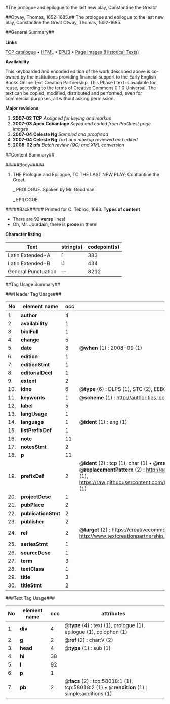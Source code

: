 #The prologue and epilogue to the last new play, Constantine the Great#

##Otway, Thomas, 1652-1685.##
The prologue and epilogue to the last new play, Constantine the Great
Otway, Thomas, 1652-1685.

##General Summary##

**Links**

[TCP catalogue](http://www.ota.ox.ac.uk/tcp/)  • 
[HTML](http://tei.it.ox.ac.uk/tcp/Texts-HTML/free/A70/A70758.html)  • 
[EPUB](http://tei.it.ox.ac.uk/tcp/Texts-EPUB/free/A70/A70758.epub) • 
[Page images (Historical Texts)](https://data.historicaltexts.jisc.ac.uk/view?pubId=eebo-12265183e&pageId=eebo-12265183e-58018-1)

**Availability**

This keyboarded and encoded edition of the
	       work described above is co-owned by the institutions
	       providing financial support to the Early English Books
	       Online Text Creation Partnership. This Phase I text is
	       available for reuse, according to the terms of Creative
	       Commons 0 1.0 Universal. The text can be copied,
	       modified, distributed and performed, even for
	       commercial purposes, all without asking permission.

**Major revisions**

1. __2007-02__ __TCP__ *Assigned for keying and markup*
1. __2007-03__ __Apex CoVantage__ *Keyed and coded from ProQuest page images*
1. __2007-04__ __Celeste Ng__ *Sampled and proofread*
1. __2007-04__ __Celeste Ng__ *Text and markup reviewed and edited*
1. __2008-02__ __pfs__ *Batch review (QC) and XML conversion*

##Content Summary##

#####Body#####

1. THE Prologue and Epilogue, TO THE LAST NEW PLAY; Conſtantine the Great.

    _ PROLOGUE. Spoken by Mr. Goodman.

    _ EPILOGUE.

#####Back#####
Printed for C. Tebroc, 1683.
**Types of content**

  * There are 92 **verse** lines!
  * Oh, Mr. Jourdain, there is **prose** in there!

**Character listing**


|Text|string(s)|codepoint(s)|
|---|---|---|
|Latin Extended-A|ſ|383|
|Latin Extended-B|Ʋ|434|
|General Punctuation|—|8212|

##Tag Usage Summary##

###Header Tag Usage###

|No|element name|occ|attributes|
|---|---|---|---|
|1.|__author__|4||
|2.|__availability__|1||
|3.|__biblFull__|1||
|4.|__change__|5||
|5.|__date__|8| @__when__ (1) : 2008-09 (1)|
|6.|__edition__|1||
|7.|__editionStmt__|1||
|8.|__editorialDecl__|1||
|9.|__extent__|2||
|10.|__idno__|6| @__type__ (6) : DLPS (1), STC (2), EEBO-CITATION (1), OCLC (1), VID (1)|
|11.|__keywords__|1| @__scheme__ (1) : http://authorities.loc.gov/ (1)|
|12.|__label__|5||
|13.|__langUsage__|1||
|14.|__language__|1| @__ident__ (1) : eng (1)|
|15.|__listPrefixDef__|1||
|16.|__note__|11||
|17.|__notesStmt__|2||
|18.|__p__|11||
|19.|__prefixDef__|2| @__ident__ (2) : tcp (1), char (1)  •  @__matchPattern__ (2) : ([0-9\-]+):([0-9IVX]+) (1), (.+) (1)  •  @__replacementPattern__ (2) : http://eebo.chadwyck.com/downloadtiff?vid=$1&page=$2 (1), https://raw.githubusercontent.com/textcreationpartnership/Texts/master/tcpchars.xml#$1 (1)|
|20.|__projectDesc__|1||
|21.|__pubPlace__|2||
|22.|__publicationStmt__|2||
|23.|__publisher__|2||
|24.|__ref__|2| @__target__ (2) : https://creativecommons.org/publicdomain/zero/1.0/ (1), http://www.textcreationpartnership.org/docs/. (1)|
|25.|__seriesStmt__|1||
|26.|__sourceDesc__|1||
|27.|__term__|3||
|28.|__textClass__|1||
|29.|__title__|3||
|30.|__titleStmt__|2||


###Text Tag Usage###

|No|element name|occ|attributes|
|---|---|---|---|
|1.|__div__|4| @__type__ (4) : text (1), prologue (1), epilogue (1), colophon (1)|
|2.|__g__|2| @__ref__ (2) : char:V (2)|
|3.|__head__|4| @__type__ (1) : sub (1)|
|4.|__hi__|38||
|5.|__l__|92||
|6.|__p__|1||
|7.|__pb__|2| @__facs__ (2) : tcp:58018:1 (1), tcp:58018:2 (1)  •  @__rendition__ (1) : simple:additions (1)|
